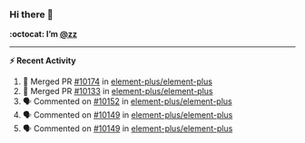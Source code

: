 ### Hi there 👋

**:octocat: I’m [@zz](https://github.com/holazz)**

---

**:zap: Recent Activity**

<!--START_SECTION:activity-->
1. 🎉 Merged PR [#10174](https://github.com/element-plus/element-plus/pull/10174) in [element-plus/element-plus](https://github.com/element-plus/element-plus)
2. 🎉 Merged PR [#10133](https://github.com/element-plus/element-plus/pull/10133) in [element-plus/element-plus](https://github.com/element-plus/element-plus)
3. 🗣 Commented on [#10152](https://github.com/element-plus/element-plus/issues/10152) in [element-plus/element-plus](https://github.com/element-plus/element-plus)
4. 🗣 Commented on [#10149](https://github.com/element-plus/element-plus/issues/10149) in [element-plus/element-plus](https://github.com/element-plus/element-plus)
5. 🗣 Commented on [#10149](https://github.com/element-plus/element-plus/issues/10149) in [element-plus/element-plus](https://github.com/element-plus/element-plus)
<!--END_SECTION:activity-->
